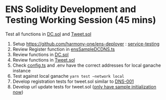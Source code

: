 # ENS Solidity Development and Testing Working Session (45 mins)

Test all functions in [DC.sol](https://github.com/harmony-one/dot-country/blob/main/contracts/contracts/DC.sol) and  [Tweet.sol](https://github.com/harmony-one/dot-country/blob/main/contracts/contracts/Tweet.sol)

1. Setup <https://github.com/harmony-one/ens-deployer> : [service-testing](https://github.com/harmony-one/ens-deployer/tree/service-testing)
2. Review Register function in [ensSampleDCDNS.ts](https://github.com/harmony-one/ens-deployer/blob/service-testing/contract/deploy/ensSampleDCDNS.ts)
3. Review functions in [DC.sol](https://github.com/harmony-one/dot-country/blob/main/contracts/contracts/DC.sol)
4. Review functions in [Tweet.sol](https://github.com/harmony-one/dot-country/blob/main/contracts/contracts/Tweet.sol)
5. Check [config.ts](https://github.com/harmony-one/dot-country/blob/main/contracts/config.ts) and .env have the correct addresses for local ganache instance
6. Test against local ganache `yarn test —network local`
7. Develop registration tests for tweet.sol similar to [DNS-001](https://github.com/harmony-one/ens-deployer/blob/service-testing/contract/test/dns/DNS.ts#LL167C9-L167C16)
8. Develop url update tests for tweet.sol ([only have sample initialization now](https://github.com/harmony-one/ens-deployer/blob/service-testing/contract/deploy/ensTweet.ts))

